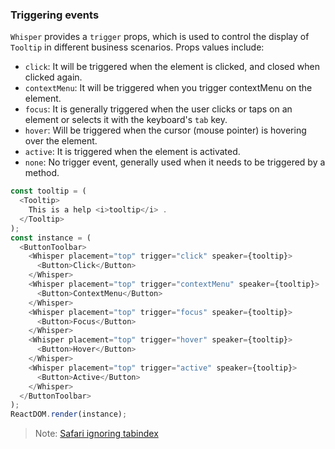 ### Triggering events

`Whisper` provides a `trigger` props, which is used to control the display of `Tooltip` in different business scenarios. Props values ​​include:

- `click`: It will be triggered when the element is clicked, and closed when clicked again.
- `contextMenu`: It will be triggered when you trigger contextMenu on the element.
- `focus`: It is generally triggered when the user clicks or taps on an element or selects it with the keyboard's `tab` key.
- `hover`: Will be triggered when the cursor (mouse pointer) is hovering over the element.
- `active`: It is triggered when the element is activated.
- `none`: No trigger event, generally used when it needs to be triggered by a method.

<!--start-code-->

```js
const tooltip = (
  <Tooltip>
    This is a help <i>tooltip</i> .
  </Tooltip>
);
const instance = (
  <ButtonToolbar>
    <Whisper placement="top" trigger="click" speaker={tooltip}>
      <Button>Click</Button>
    </Whisper>
    <Whisper placement="top" trigger="contextMenu" speaker={tooltip}>
      <Button>ContextMenu</Button>
    </Whisper>
    <Whisper placement="top" trigger="focus" speaker={tooltip}>
      <Button>Focus</Button>
    </Whisper>
    <Whisper placement="top" trigger="hover" speaker={tooltip}>
      <Button>Hover</Button>
    </Whisper>
    <Whisper placement="top" trigger="active" speaker={tooltip}>
      <Button>Active</Button>
    </Whisper>
  </ButtonToolbar>
);
ReactDOM.render(instance);
```

<!--end-code-->

> Note: [Safari ignoring tabindex](https://stackoverflow.com/questions/1848390/safari-ignoring-tabindex)
